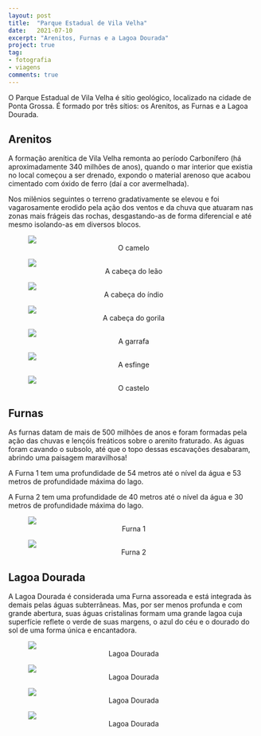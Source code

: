 ```yaml
---
layout: post
title:  "Parque Estadual de Vila Velha"
date:   2021-07-10
excerpt: "Arenitos, Furnas e a Lagoa Dourada"
project: true
tag:
- fotografia
- viagens
comments: true
---
```

O Parque Estadual de Vila Velha é sítio geológico, localizado na cidade de Ponta Grossa. É formado por três sítios: os Arenitos, as Furnas e a Lagoa Dourada.

## Arenitos
A formação arenítica de Vila Velha remonta ao período Carbonífero (há aproximadamente 340 milhões de anos), quando o mar interior que existia no local começou a ser drenado, expondo o material arenoso que acabou cimentado com óxido de ferro (daí a cor avermelhada).

Nos milênios seguintes o terreno gradativamente se elevou e foi vagarosamente erodido pela ação dos ventos e da chuva que atuaram nas zonas mais frágeis das rochas, desgastando-as de forma diferencial e até mesmo isolando-as em diversos blocos.

<figure>
	<a href="http://marcelocamera.github.io/assets/img/ponta-grossa-01.jpg"><img src="http://marcelocamera.github.io/assets/img/ponta-grossa-01.jpg"></a>
	<figcaption><center><a>O camelo</a></center></figcaption>
</figure>

<figure>
	<a href="http://marcelocamera.github.io/assets/img/ponta-grossa-02.jpg"><img src="http://marcelocamera.github.io/assets/img/ponta-grossa-02.jpg"></a>
	<figcaption><center><a>A cabeça do leão</a></center></figcaption>
</figure>

<figure>
	<a href="http://marcelocamera.github.io/assets/img/ponta-grossa-06.jpg"><img src="http://marcelocamera.github.io/assets/img/ponta-grossa-06.jpg"></a>
	<figcaption><center><a>A cabeça do índio</a></center></figcaption>
</figure>

<figure>
	<a href="http://marcelocamera.github.io/assets/img/ponta-grossa-12.jpg"><img src="http://marcelocamera.github.io/assets/img/ponta-grossa-12.jpg"></a>
	<figcaption><center><a>A cabeça do gorila</a></center></figcaption>
</figure>

<figure>
	<a href="http://marcelocamera.github.io/assets/img/ponta-grossa-05.jpg"><img src="http://marcelocamera.github.io/assets/img/ponta-grossa-05.jpg"></a>
	<figcaption><center><a>A garrafa</a></center></figcaption>
</figure>

<figure>
	<a href="http://marcelocamera.github.io/assets/img/ponta-grossa-13.jpg"><img src="http://marcelocamera.github.io/assets/img/ponta-grossa-13.jpg"></a>
	<figcaption><center><a>A esfinge</a></center></figcaption>
</figure>

<figure>
	<a href="http://marcelocamera.github.io/assets/img/ponta-grossa-16.jpg"><img src="http://marcelocamera.github.io/assets/img/ponta-grossa-16.jpg"></a>
	<figcaption><center><a>O castelo</a></center></figcaption>
</figure>

## Furnas
As furnas datam de mais de 500 milhões de anos e foram formadas pela ação das chuvas e lençóis freáticos sobre o arenito fraturado. As águas foram cavando o subsolo, até que o topo dessas escavações desabaram, abrindo uma paisagem maravilhosa!

A Furna 1 tem uma profundidade de 54 metros até o nível da água e 53 metros de profundidade máxima do lago.

A Furna 2 tem uma profundidade de 40 metros até o nível da água e 30 metros de profundidade máxima do lago.

<figure>
	<a href="http://marcelocamera.github.io/assets/img/ponta-grossa-22.jpg"><img src="http://marcelocamera.github.io/assets/img/ponta-grossa-22.jpg"></a>
	<figcaption><center><a>Furna 1</a></center></figcaption>
</figure>

<figure>
	<a href="http://marcelocamera.github.io/assets/img/ponta-grossa-23.jpg"><img src="http://marcelocamera.github.io/assets/img/ponta-grossa-23.jpg"></a>
	<figcaption><center><a>Furna 2</a></center></figcaption>
</figure>

## Lagoa Dourada
A Lagoa Dourada é considerada uma Furna assoreada e está integrada às demais pelas águas subterrâneas. Mas, por ser menos profunda e com grande abertura, suas águas cristalinas formam uma grande lagoa cuja superfície reflete o verde de suas margens, o azul do céu e o dourado do sol de uma forma única e encantadora.

<figure>
	<a href="http://marcelocamera.github.io/assets/img/ponta-grossa-30.jpg"><img src="http://marcelocamera.github.io/assets/img/ponta-grossa-30.jpg"></a>
	<figcaption><center><a>Lagoa Dourada</a></center></figcaption>
</figure>

<figure>
	<a href="http://marcelocamera.github.io/assets/img/ponta-grossa-31.jpg"><img src="http://marcelocamera.github.io/assets/img/ponta-grossa-31.jpg"></a>
	<figcaption><center><a>Lagoa Dourada</a></center></figcaption>
</figure>

<figure>
	<a href="http://marcelocamera.github.io/assets/img/ponta-grossa-32.jpg"><img src="http://marcelocamera.github.io/assets/img/ponta-grossa-32.jpg"></a>
	<figcaption><center><a>Lagoa Dourada</a></center></figcaption>
</figure>

<figure>
	<a href="http://marcelocamera.github.io/assets/img/ponta-grossa-33.jpg"><img src="http://marcelocamera.github.io/assets/img/ponta-grossa-33.jpg"></a>
	<figcaption><center><a>Lagoa Dourada</a></center></figcaption>
</figure>
